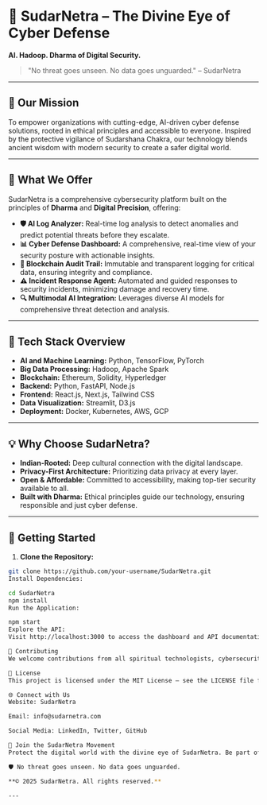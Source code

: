 # 🌌 SudarNetra – The Divine Eye of Cyber Defense  

**AI. Hadoop. Dharma of Digital Security.**  

> "No threat goes unseen. No data goes unguarded." – SudarNetra  

---

## 🌟 **Our Mission**  
To empower organizations with cutting-edge, AI-driven cyber defense solutions, rooted in ethical principles and accessible to everyone. Inspired by the protective vigilance of Sudarshana Chakra, our technology blends ancient wisdom with modern security to create a safer digital world.  

---

## 🚀 **What We Offer**  
SudarNetra is a comprehensive cybersecurity platform built on the principles of **Dharma** and **Digital Precision**, offering:  

- **🛡️ AI Log Analyzer:** Real-time log analysis to detect anomalies and predict potential threats before they escalate.  
- **📊 Cyber Defense Dashboard:** A comprehensive, real-time view of your security posture with actionable insights.  
- **🔗 Blockchain Audit Trail:** Immutable and transparent logging for critical data, ensuring integrity and compliance.  
- **⚠️ Incident Response Agent:** Automated and guided responses to security incidents, minimizing damage and recovery time.  
- **🔍 Multimodal AI Integration:** Leverages diverse AI models for comprehensive threat detection and analysis.  

---

## 🔧 **Tech Stack Overview**  
- **AI and Machine Learning:** Python, TensorFlow, PyTorch  
- **Big Data Processing:** Hadoop, Apache Spark  
- **Blockchain:** Ethereum, Solidity, Hyperledger  
- **Backend:** Python, FastAPI, Node.js  
- **Frontend:** React.js, Next.js, Tailwind CSS  
- **Data Visualization:** Streamlit, D3.js  
- **Deployment:** Docker, Kubernetes, AWS, GCP  

---

## 💡 **Why Choose SudarNetra?**  
- **Indian-Rooted:** Deep cultural connection with the digital landscape.  
- **Privacy-First Architecture:** Prioritizing data privacy at every layer.  
- **Open & Affordable:** Committed to accessibility, making top-tier security available to all.  
- **Built with Dharma:** Ethical principles guide our technology, ensuring responsible and just cyber defense.  

---

## 🔗 **Getting Started**  
1. **Clone the Repository:**  
```bash
git clone https://github.com/your-username/SudarNetra.git
Install Dependencies:

cd SudarNetra  
npm install
Run the Application:

npm start
Explore the API:
Visit http://localhost:3000 to access the dashboard and API documentation.

🌱 Contributing
We welcome contributions from all spiritual technologists, cybersecurity enthusiasts, and developers with a passion for digital defense. Please read our Contributing Guidelines before submitting your pull requests.

📜 License
This project is licensed under the MIT License – see the LICENSE file for details.

🌐 Connect with Us
Website: SudarNetra

Email: info@sudarnetra.com

Social Media: LinkedIn, Twitter, GitHub

🌌 Join the SudarNetra Movement
Protect the digital world with the divine eye of SudarNetra. Be part of a journey that blends technology, spirituality, and innovation to create a secure, ethical, and resilient digital future.

🛡️ No threat goes unseen. No data goes unguarded.

**© 2025 SudarNetra. All rights reserved.**  

---

